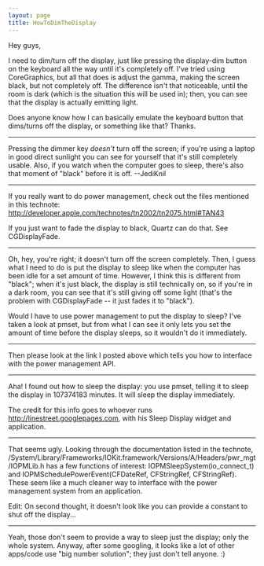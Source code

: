 ```yaml
---
layout: page
title: HowToDimTheDisplay
---
```


Hey guys,

I need to dim/turn off the display, just like pressing the display-dim button on the keyboard all the way until it's completely off. I've tried using CoreGraphics, but all that does is adjust the gamma, making the screen black, but not completely off. The difference isn't that noticeable, until the room is dark (which is the situation this will be used in); then, you can see that the display is actually emitting light.

Does anyone know how I can basically emulate the keyboard button that dims/turns off the display, or something like that? Thanks.

----
Pressing the dimmer key *doesn't* turn off the screen; if you're using a laptop in good direct sunlight you can see for yourself that it's still completely usable. Also, if you watch when the computer goes to sleep, there's also that moment of "black" before it is off. --JediKnil

----

If you really want to do power management, check out the files mentioned in this technote: http://developer.apple.com/technotes/tn2002/tn2075.html#TAN43

If you just want to fade the display to black, Quartz can do that.  See CGDisplayFade.

----

Oh, hey, you're right; it doesn't turn off the screen completely. Then, I guess what I need to do is put the display to sleep like when the computer has been idle for a set amount of time. However, I think this is different from "black"; when it's just black, the display is still technically on, so if you're in a dark room, you can see that it's still giving off some light (that's the problem with CGDisplayFade -- it just fades it to "black").

Would I have to use power management to put the display to sleep? I've taken a look at pmset, but from what I can see it only lets you set the amount of time before the display sleeps, so it wouldn't do it immediately.

----

Then please look at the link I posted above which tells you how to interface with the power management API.

----

Aha! I found out how to sleep the display: you use pmset, telling it to sleep the display in 107374183 minutes. It will sleep the display immediately.

The credit for this info goes to whoever runs http://linestreet.googlepages.com, with his Sleep Display widget and application.

----

That seems ugly.  Looking through the documentation listed in the technote,     /System/Library/Frameworks/IOKit.framework/Versions/A/Headers/pwr_mgt/IOPMLib.h has a few functions of interest:     IOPMS<nowiki/>leepSystem(io_connect_t) and     IOPMS<nowiki/>chedulePowerEvent(CFDateRef, CFStringRef, CFStringRef).  These seem like a much cleaner way to interface with the power management system from an application.

Edit: On second thought, it doesn't look like you can provide a constant to shut off the display...

----

Yeah, those don't seem to provide a way to sleep just the display; only the whole system. Anyway, after some googling, it looks like a lot of other apps/code use "big number solution"; they just don't tell anyone. :)

